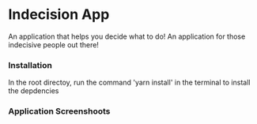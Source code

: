 # Indecision App 

An application that helps you decide what to do! An application for those indecisive people out there!


### Installation  

In the root directoy, run the command 'yarn install' in the terminal to install the depdencies 

### Application Screenshoots 
